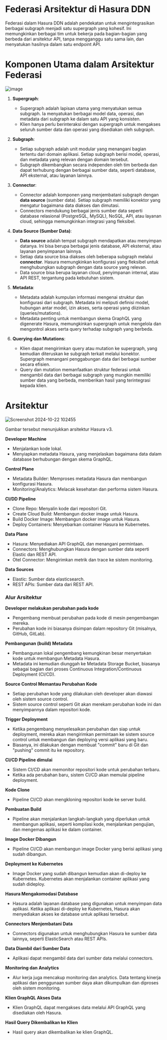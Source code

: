 # Federasi Arsitektur di Hasura DDN

Federasi dalam Hasura DDN adalah pendekatan untuk mengintegrasikan berbagai subgraph menjadi satu supergraph yang kohesif. Ini memungkinkan berbagai tim untuk bekerja pada bagian-bagian yang berbeda dari arsitektur API, tanpa mengganggu satu sama lain, dan menyatukan hasilnya dalam satu endpoint API.

# Komponen Utama dalam Arsitektur Federasi

![image](https://github.com/user-attachments/assets/efb08889-2e80-4a54-a343-29596f1a9492)

1. **Supergraph**:
   - Supergraph adalah lapisan utama yang menyatukan semua subgraph. Ia menyatukan berbagai model data, operasi, dan metadata dari subgraph ke dalam satu API yang konsisten.
   - Klien hanya perlu berinteraksi dengan supergraph untuk mengakses seluruh sumber data dan operasi yang disediakan oleh subgraph.

2. **Subgraph**:
   - Setiap subgraph adalah unit modular yang menangani bagian tertentu dari domain aplikasi. Setiap subgraph berisi model, operasi, dan metadata yang relevan dengan domain tersebut.
   - Subgraph dikembangkan secara independen oleh tim berbeda dan dapat terhubung dengan berbagai sumber data, seperti database, API eksternal, atau layanan lainnya.

3. **Connector**:
   - Connector adalah komponen yang menjembatani subgraph dengan **data source** (sumber data). Setiap subgraph memiliki konektor yang mengatur bagaimana data diakses dan dimutasi.
   - Connectors mendukung berbagai jenis sumber data seperti database relasional (PostgreSQL, MySQL), NoSQL, API, atau layanan cloud, sehingga memungkinkan integrasi yang fleksibel.

4. **Data Source (Sumber Data)**:
   - **Data source** adalah tempat subgraph mendapatkan atau menyimpan datanya. Ini bisa berupa berbagai jenis database, API eksternal, atau layanan penyimpanan lainnya.
   - Setiap data source bisa diakses oleh beberapa subgraph melalui **connector**. Hasura memungkinkan konfigurasi yang fleksibel untuk menghubungkan subgraph dengan data source yang relevan.
   - Data source bisa berupa layanan cloud, penyimpanan internal, atau API REST, tergantung pada kebutuhan sistem.

5. **Metadata**:
   - Metadata adalah kumpulan informasi mengenai struktur dan konfigurasi dari subgraph. Metadata ini meliputi definisi model, hubungan antar model, izin akses, serta operasi yang diizinkan (queries/mutations).
   - Metadata penting untuk membangun skema GraphQL yang digenerate Hasura, memungkinkan supergraph untuk mengelola dan mengontrol akses serta query terhadap subgraph yang berbeda.

6. **Querying dan Mutations**:
   - Klien dapat mengirimkan query atau mutation ke supergraph, yang kemudian diteruskan ke subgraph terkait melalui konektor. Supergraph menangani penggabungan data dari berbagai sumber secara efisien.
   - Query dan mutation memanfaatkan struktur federasi untuk mengambil data dari berbagai subgraph yang mungkin memiliki sumber data yang berbeda, memberikan hasil yang terintegrasi kepada klien.

# Arsitektur 

![Screenshot 2024-10-22 102455](https://github.com/user-attachments/assets/14b6ca90-74b9-4b3d-92cf-baf8a17e8284)

Gambar tersebut menunjukkan arsitektur Hasura v3.

**Developer Machine**
   - Menjalankan kode lokal.
   - Menyiapkan metadata Hasura, yang menjelaskan bagaimana data dalam database berhubungan dengan skema GraphQL.

**Control Plane**
   - Metadata Builder: Memproses metadata Hasura dan membangun konfigurasi Hasura.
   - Monitoring/Analytics: Melacak kesehatan dan performa sistem Hasura.

**CI/DD Pipeline**
   - Clone Repo: Menyalin kode dari repositori Git.
   - Create Cloud Build: Membangun docker image untuk Hasura.
   - Build Docker Image: Membangun docker image untuk Hasura.
   - Deploy Containers: Menyebarkan container Hasura ke Kubernetes.
     
**Data Plane**
   - Hasura: Menyediakan API GraphQL dan menangani permintaan.
   - Connectors: Menghubungkan Hasura dengan sumber data seperti Elastic dan REST API.
   - Otel Connector: Mengirimkan metrik dan trace ke sistem monitoring.
     
**Data Sources**
   - Elastic: Sumber data elasticsearch.
   - REST APIs: Sumber data dari REST API.

### Alur Arsitektur

**Developer melakukan perubahan pada kode**
   - Pengembang membuat perubahan pada kode di mesin pengembangan mereka.
   - Perubahan kode ini biasanya disimpan dalam repository Git (misalnya, GitHub, GitLab).
     
**Pembangunan (build) Metadata**
   -  Pembangunan lokal pengembang kemungkinan besar menyertakan kode untuk membangun Metadata Hasura.
   -  Metadata ini kemudian diunggah ke Metadata Storage Bucket, biasanya sebagai bagian dari proses Continuous Integration/Continuous Deployment (CI/CD).

**Source Control Memantau Perubahan Kode**

   - Setiap perubahan kode yang dilakukan oleh developer akan diawasi oleh sistem source control.
   - Sistem source control seperti Git akan merekam perubahan kode ini dan menyimpannya dalam repositori kode.

**Trigger Deployment**

   - Ketika pengembang menyelesaikan perubahan dan siap untuk deployment, mereka akan mengirimkan permintaan ke sistem source control untuk membangun dan deploying versi aplikasi yang baru.
   - Biasanya, ini dilakukan dengan membuat "commit" baru di Git dan "pushing" commit itu ke repository.

**CI/CD Pipeline dimulai**

   - Sistem CI/CD akan memonitor repositori kode untuk perubahan terbaru.
   - Ketika ada perubahan baru, sistem CI/CD akan memulai pipeline deployment.

**Kode Clone**

   - Pipeline CI/CD akan mengkloning repositori kode ke server build.

**Pembuatan Build**

   - Pipeline akan menjalankan langkah-langkah yang diperlukan untuk membangun aplikasi, seperti kompilasi kode, menjalankan pengujian, dan mengemas aplikasi ke dalam container.

**Image Docker Dibangun**

   - Pipeline CI/CD akan membangun image Docker yang berisi aplikasi yang sudah dibangun.

**Deployment ke Kubernetes**

   - Image Docker yang sudah dibangun kemudian akan di-deploy ke Kubernetes. Kubernetes akan menjalankan container aplikasi yang sudah dideploy.

**Hasura Mengakomodasi Database**

   - Hasura adalah layanan database yang digunakan untuk menyimpan data aplikasi. Ketika aplikasi di-deploy ke Kubernetes, Hasura akan menyediakan akses ke database untuk aplikasi tersebut.

**Connectors Menjembatani Data**

   - Connectors digunakan untuk menghubungkan Hasura ke sumber data lainnya, seperti ElasticSearch atau REST APIs.

**Data Diambil dari Sumber Data**

   - Aplikasi dapat mengambil data dari sumber data melalui connectors.

**Monitoring dan Analytics**

   - Alur kerja juga mencakup monitoring dan analytics. Data tentang kinerja aplikasi dan penggunaan sumber daya akan dikumpulkan dan diproses oleh sistem monitoring.

**Klien GraphQL Akses Data**

   - Klien GraphQL dapat mengakses data melalui API GraphQL yang disediakan oleh Hasura.

**Hasil Query Dikembalikan ke Klien**

   - Hasil query akan dikembalikan ke klien GraphQL.
